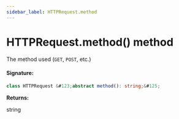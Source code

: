 ```yaml
---
sidebar_label: HTTPRequest.method
---
```


# HTTPRequest.method() method

The method used (`GET`, `POST`, etc.)

#### Signature:

```typescript
class HTTPRequest &#123;abstract method(): string;&#125;
```

**Returns:**

string
